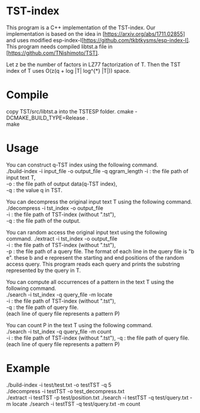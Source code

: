 
# TST-index
This program is a C++ implementation of the TST-index.
Our implementation is based on the idea in [https://arxiv.org/abs/1711.02855] 
and uses modified esp-index-I[https://github.com/tkbtkysms/esp-index-I].
This program needs compiled libtst.a file in [https://github.com/TNishimoto/TST].

Let z be the number of factors in LZ77 factorization of T.
Then the TST index of T uses O(z(q + log |T| log^{*} |T|)) space. 

# Compile
copy TST/src/libtst.a into the TSTESP folder.
cmake -DCMAKE_BUILD_TYPE=Release .  
make

# Usage
You can construct q-TST index using the following command.  
./build-index -i input_file -o output_file -q qgram_length
-i : the file path of input text T,  
-o : the file path of output data(q-TST index),   
-q : the value q in TST.

You can decompress the original input text T using the following command.
./decompress -i tst_index -o output_file  
-i : the file path of TST-index (without ".tst"),  
-q : the file path of the output.  

You can random access the original input text using the following command.
./extract -i tst_index -o output_file  
-i : the file path of TST-index (without ".tst"),  
-p : the file path of a query file.
The format of each line in the query file is "b e". these b and e represent the starting and end positions of the random access query. 
This program reads each query and prints the substring represented by the query in T. 

You can compute all occurrences of a pattern in the text T using the following command.  
./search -i tst_index -q query_file -m locate  
-i : the file path of TST-index (without ".tst"),  
-q : the file path of query file.  
(each line of query file represents a pattern P)

You can count P in the text T using the following command.  
./search -i tst_index -q query_file -m count  
-i : the file path of TST-index (without ".tst"),
-q : the file path of query file.  
(each line of query file represents a pattern P)  

# Example  
./build-index -i test/test.txt -o testTST -q 5  
./decompress -i testTST -o test_decompress.txt  
./extract -i testTST -p test/position.txt
./search -i testTST -q test/query.txt -m locate
./search -i testTST -q test/query.txt -m count
